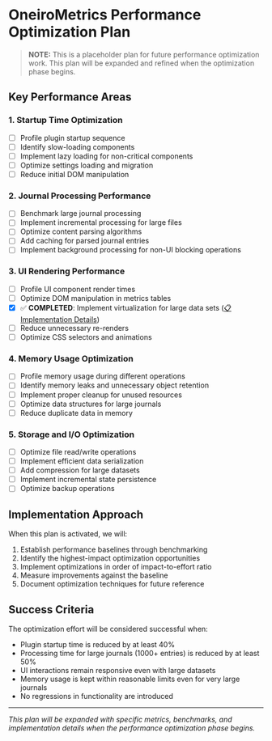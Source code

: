 # OneiroMetrics Performance Optimization Plan

> **NOTE:** This is a placeholder plan for future performance optimization work. This plan will be expanded and refined when the optimization phase begins.

## Key Performance Areas

### 1. Startup Time Optimization
- [ ] Profile plugin startup sequence
- [ ] Identify slow-loading components
- [ ] Implement lazy loading for non-critical components
- [ ] Optimize settings loading and migration
- [ ] Reduce initial DOM manipulation

### 2. Journal Processing Performance
- [ ] Benchmark large journal processing
- [ ] Implement incremental processing for large files
- [ ] Optimize content parsing algorithms
- [ ] Add caching for parsed journal entries
- [ ] Implement background processing for non-UI blocking operations

### 3. UI Rendering Performance
- [ ] Profile UI component render times
- [ ] Optimize DOM manipulation in metrics tables
- [x] ✅ **COMPLETED**: Implement virtualization for large data sets ([📋 Implementation Details](../../archive/planning/features/2025/virtualization.md))
- [ ] Reduce unnecessary re-renders
- [ ] Optimize CSS selectors and animations

### 4. Memory Usage Optimization
- [ ] Profile memory usage during different operations
- [ ] Identify memory leaks and unnecessary object retention
- [ ] Implement proper cleanup for unused resources
- [ ] Optimize data structures for large journals
- [ ] Reduce duplicate data in memory

### 5. Storage and I/O Optimization
- [ ] Optimize file read/write operations
- [ ] Implement efficient data serialization
- [ ] Add compression for large datasets
- [ ] Implement incremental state persistence
- [ ] Optimize backup operations

## Implementation Approach

When this plan is activated, we will:

1. Establish performance baselines through benchmarking
2. Identify the highest-impact optimization opportunities
3. Implement optimizations in order of impact-to-effort ratio
4. Measure improvements against the baseline
5. Document optimization techniques for future reference

## Success Criteria

The optimization effort will be considered successful when:
- Plugin startup time is reduced by at least 40%
- Processing time for large journals (1000+ entries) is reduced by at least 50%
- UI interactions remain responsive even with large datasets
- Memory usage is kept within reasonable limits even for very large journals
- No regressions in functionality are introduced

---

*This plan will be expanded with specific metrics, benchmarks, and implementation details when the performance optimization phase begins.* 